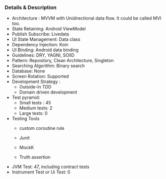 ### Details & Description
 - Architecture : MVVM with Unidirectional data flow. It could be called MVI too.
 - State Retaining: Android ViewModel
 - Publish Subscribe: Livedata
 - UI State Management: Data class
 - Dependency Injection: Koin
 - UI Binding: Android data binding
 - Guidelines: DRY, YAGNI, SOlID
 - Pattern: Repository, Clean Architecture, Singleton
 - Searching Algorithm: Binary search
 - Database: None
 - Screen Rotation: Supported
 - Development Strategy :
     - Outside-In TDD
     - Domain driven development
 - Test pyramid:
     - Small tests : 45
     - Medium tests: 2
     - Large tests: 0
 - Testing Tools
     - custom coroutine rule
     - Junit

     - MockK
     - Truth assertion
 - JVM Test: 47, including contract tests
 - Instrument Test or Ui Test: 0
